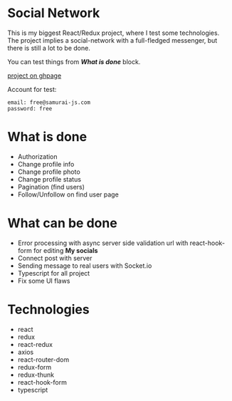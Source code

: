 # Social Network

This is my biggest React/Redux project, where I test some technologies. The project implies a
social-network with a full-fledged messenger, but there is still a lot to be done.

You can test things from ___What is done___ block.

[project on ghpage](http://cravle.github.io/social-network)

Account for test:

```
email: free@samurai-js.com
password: free
```

# What is done

- Authorization
- Change profile info
- Change profile photo
- Change profile status
- Pagination (find users)
- Follow/Unfollow on find user page

# What can be done

- Error processing with async server side validation url with react-hook-form for editing __My
  socials__
- Connect post with server
- Sending message to real users with Socket.io
- Typescript for all project
- Fix some UI flaws

# Technologies

- react
- redux
- react-redux
- axios
- react-router-dom
- redux-form
- redux-thunk
- react-hook-form
- typescript
